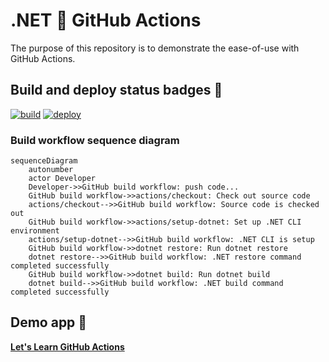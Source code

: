 # .NET 💜 GitHub Actions

The purpose of this repository is to demonstrate the ease-of-use with GitHub Actions.

## Build and deploy status badges 📛

[![build](https://github.com/IEvangelist/actions-demo/actions/workflows/dotnet-build.yml/badge.svg)](https://github.com/IEvangelist/actions-demo/actions/workflows/dotnet-build.yml)
[![deploy](https://github.com/IEvangelist/actions-demo/actions/workflows/azure-static-web-app-deploy.yml/badge.svg)](https://github.com/IEvangelist/actions-demo/actions/workflows/azure-static-web-app-deploy.yml)

### Build workflow sequence diagram

```mermaid
sequenceDiagram
    autonumber
    actor Developer
    Developer->>GitHub build workflow: push code...
    GitHub build workflow->>actions/checkout: Check out source code
    actions/checkout-->>GitHub build workflow: Source code is checked out
    GitHub build workflow->>actions/setup-dotnet: Set up .NET CLI environment
    actions/setup-dotnet-->>GitHub build workflow: .NET CLI is setup
    GitHub build workflow->>dotnet restore: Run dotnet restore
    dotnet restore-->>GitHub build workflow: .NET restore command completed successfully
    GitHub build workflow->>dotnet build: Run dotnet build
    dotnet build-->>GitHub build workflow: .NET build command completed successfully
```

## Demo app 🔗

**[Let's Learn GitHub Actions](https://aka.ms/lets-learn-github-actions)**

